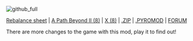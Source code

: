 ![github_full](https://user-images.githubusercontent.com/81101825/139582731-67904283-0c4c-44c3-a117-81791cbee145.png)

[Rebalance sheet](https://docs.google.com/spreadsheets/d/1g1GSy4thCCHUi5xWPgrDzG91Ty0kjowU_7ZluccuqoA) | [A Path Beyond II (8)](https://wildfiregames.com/forum/topic/35913-skirmish-map-a-path-beyond-ii) | [X (8)](https://wildfiregames.com/forum/topic/31711-skirmish-map-x-~balanced) | [.ZIP](https://wildfiregames.com/forum/applications/core/interface/file/attachment.php?id=57629&key=e9fbeb9de0a24ab5caa8c01e46c650ed) | [.PYROMOD](https://wildfiregames.com/forum/applications/core/interface/file/attachment.php?id=57628&key=5d26c6506029cc2951f990d928ab9a89) | [FORUM](https://wildfiregames.com/forum/topic/35914-mod-grapejuice/)

There are more changes to the game with this mod, play it to find out!
